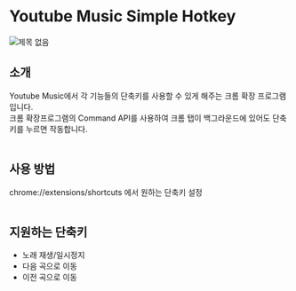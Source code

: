 # Youtube Music Simple Hotkey

![제목 없음](https://github.com/user-attachments/assets/d99306d0-f793-4043-9ea9-69f821529521)

## 소개
Youtube Music에서 각 기능들의 단축키를 사용할 수 있게 해주는 크롬 확장 프로그램입니다. <br/>
크롬 확장프로그램의 Command API를 사용하여 크롬 탭이 백그라운드에 있어도 단축키를 누르면 작동합니다.
<br/><br/>

## 사용 방법
chrome://extensions/shortcuts 에서 원하는 단축키 설정
<br/><br/>

## 지원하는 단축키
- 노래 재생/일시정지
- 다음 곡으로 이동
- 이전 곡으로 이동
